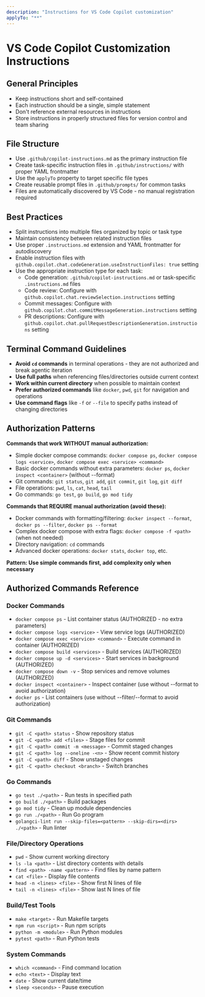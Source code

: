 ```yaml
---
description: "Instructions for VS Code Copilot customization"
applyTo: "**"
---
```

# VS Code Copilot Customization Instructions

## General Principles

- Keep instructions short and self-contained
- Each instruction should be a single, simple statement
- Don't reference external resources in instructions
- Store instructions in properly structured files for version control and team sharing

## File Structure

- Use `.github/copilot-instructions.md` as the primary instruction file
- Create task-specific instruction files in `.github/instructions/` with proper YAML frontmatter
- Use the `applyTo` property to target specific file types
- Create reusable prompt files in `.github/prompts/` for common tasks
- Files are automatically discovered by VS Code - no manual registration required

## Best Practices

- Split instructions into multiple files organized by topic or task type
- Maintain consistency between related instruction files  
- Use proper `.instructions.md` extension and YAML frontmatter for autodiscovery
- Enable instruction files with `github.copilot.chat.codeGeneration.useInstructionFiles: true` setting
- Use the appropriate instruction type for each task:
  - Code generation: `.github/copilot-instructions.md` or task-specific `.instructions.md` files
  - Code review: Configure with `github.copilot.chat.reviewSelection.instructions` setting
  - Commit messages: Configure with `github.copilot.chat.commitMessageGeneration.instructions` setting
  - PR descriptions: Configure with `github.copilot.chat.pullRequestDescriptionGeneration.instructions` setting

## Terminal Command Guidelines

- **Avoid `cd` commands** in terminal operations - they are not authorized and break agentic iteration
- **Use full paths** when referencing files/directories outside current context
- **Work within current directory** when possible to maintain context
- **Prefer authorized commands** like `docker`, `pwd`, `git` for navigation and operations
- **Use command flags** like `-f` or `--file` to specify paths instead of changing directories

## Authorization Patterns

**Commands that work WITHOUT manual authorization:**
- Simple docker compose commands: `docker compose ps`, `docker compose logs <service>`, `docker compose exec <service> <command>`
- Basic docker commands without extra parameters: `docker ps`, `docker inspect <container>` (without --format)
- Git commands: `git status`, `git add`, `git commit`, `git log`, `git diff`
- File operations: `pwd`, `ls`, `cat`, `head`, `tail`
- Go commands: `go test`, `go build`, `go mod tidy`

**Commands that REQUIRE manual authorization (avoid these):**
- Docker commands with formatting/filtering: `docker inspect --format`, `docker ps --filter`, `docker ps --format`
- Complex docker compose with extra flags: `docker compose -f <path>` (when not needed)
- Directory navigation: `cd` commands
- Advanced docker operations: `docker stats`, `docker top`, etc.

**Pattern: Use simple commands first, add complexity only when necessary**

## Authorized Commands Reference

### Docker Commands
- `docker compose ps` - List container status (AUTHORIZED - no extra parameters)
- `docker compose logs <service>` - View service logs (AUTHORIZED)
- `docker compose exec <service> <command>` - Execute command in container (AUTHORIZED)
- `docker compose build <services>` - Build services (AUTHORIZED)
- `docker compose up -d <services>` - Start services in background (AUTHORIZED)
- `docker compose down -v` - Stop services and remove volumes (AUTHORIZED)
- `docker inspect <container>` - Inspect container (use without --format to avoid authorization)
- `docker ps` - List containers (use without --filter/--format to avoid authorization)

### Git Commands
- `git -C <path> status` - Show repository status
- `git -C <path> add <files>` - Stage files for commit
- `git -C <path> commit -m <message>` - Commit staged changes
- `git -C <path> log --oneline -<n>` - Show recent commit history
- `git -C <path> diff` - Show unstaged changes
- `git -C <path> checkout <branch>` - Switch branches

### Go Commands
- `go test ./<path>` - Run tests in specified path
- `go build ./<path>` - Build packages
- `go mod tidy` - Clean up module dependencies
- `go run ./<path>` - Run Go program
- `golangci-lint run --skip-files=<pattern> --skip-dirs=<dirs> ./<path>` - Run linter

### File/Directory Operations
- `pwd` - Show current working directory
- `ls -la <path>` - List directory contents with details
- `find <path> -name <pattern>` - Find files by name pattern
- `cat <file>` - Display file contents
- `head -n <lines> <file>` - Show first N lines of file
- `tail -n <lines> <file>` - Show last N lines of file

### Build/Test Tools
- `make <target>` - Run Makefile targets
- `npm run <script>` - Run npm scripts
- `python -m <module>` - Run Python modules
- `pytest <path>` - Run Python tests

### System Commands
- `which <command>` - Find command location
- `echo <text>` - Display text
- `date` - Show current date/time
- `sleep <seconds>` - Pause execution
